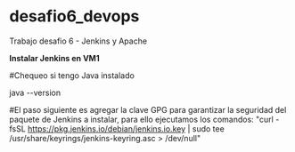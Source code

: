 # desafio6_devops
Trabajo desafio 6  - Jenkins y Apache

**Instalar Jenkins en VM1** 

#Chequeo si tengo Java instalado

java --version

#El paso siguiente es agregar la clave GPG para garantizar la seguridad del paquete de Jenkins a instalar, para ello ejecutamos los comandos: 
"curl -fsSL https://pkg.jenkins.io/debian/jenkins.io.key | sudo tee /usr/share/keyrings/jenkins-keyring.asc > /dev/null"

